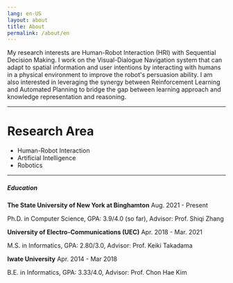 ```yaml
---
lang: en-US
layout: about
title: About
permalink: /about/en
---
```


My research interests are Human-Robot Interaction (HRI) with Sequential Decision
Making. I work on the Visual-Dialogue Navigation system that can
adapt to spatial information and user intentions by interacting with humans in a
physical environment to improve the robot's persuasion ability. I am also interested
in leveraging the synergy between Reinforcement Learning and Automated Planning
to bridge the gap between learning approach and knowledge representation and reasoning.

<!--  
I research on a Dialog-Navigation problem. We learned Dialog and Navigation in this cource. Navigation is a combination research on those two conventional research. In our research, we focus on the robot which can convince a human to make a good decision in a scenario where the human and the robot move around and they sometimes conversate. 


As you learned in this cource, dialog is conducted in a loop of human and robot. Navigation is that a robot moves around an environment. In conventional research, dialog took place in a fixed location, and neither a human nor a robot move. Dialog-Navigation is a combination research on those two conventional research. There are two types of researches on Dialog-Navigation. 
-->

----

# Research Area
* Human-Robot Interaction
* Artificial Intelligence
* Robotics

----------

##### Education

**The State University of New York at Binghamton** <span class="tag">Aug. 2021 - Present</span> 

Ph.D. in Computer Science, 
GPA: 3.9/4.0 (so far),
Advisor: Prof. Shiqi Zhang

**University of Electro-Communications (UEC)** <span class="tag">Apr. 2018 - Mar. 2021</span> 

M.S. in Informatics, 
GPA: 2.80/3.0, 
Advisor: Prof. Keiki Takadama

**Iwate University** <span class="tag">Apr. 2014 - Mar 2018</span>

B.E. in Informatics, 
GPA: 3.33/4.0, 
Advisor: Prof. Chon Hae Kim
